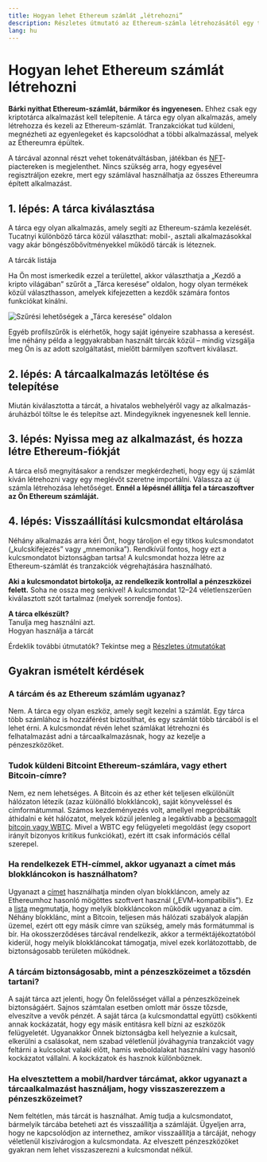 ```yaml
---
title: Hogyan lehet Ethereum számlát „létrehozni”
description: Részletes útmutató az Ethereum-számla létrehozásától egy tárca segítségével.
lang: hu
---
```


# Hogyan lehet Ethereum számlát létrehozni

**Bárki nyithat Ethereum-számlát, bármikor és ingyenesen.** Ehhez csak egy kriptotárca alkalmazást kell telepítenie. A tárca egy olyan alkalmazás, amely létrehozza és kezeli az Ethereum-számlát. Tranzakciókat tud küldeni, megnézheti az egyenlegeket és kapcsolódhat a többi alkalmazással, melyek az Ethereumra épültek.

A tárcával azonnal részt vehet tokenátváltásban, játékban és [NFT](/glossary/#nft)-piactereken is megjelenthet. Nincs szükség arra, hogy egyesével regisztráljon ezekre, mert egy számlával használhatja az összes Ethereumra épített alkalmazást.

## 1. lépés: A tárca kiválasztása

A tárca egy olyan alkalmazás, amely segíti az Ethereum-számla kezelését. Tucatnyi különböző tárca közül választhat: mobil-, asztali alkalmazásokkal vagy akár böngészőbővítményekkel működő tárcák is léteznek.


<ButtonLink href="/wallets/find-wallet/">
  A tárcák listája
</ButtonLink>

Ha Ön most ismerkedik ezzel a területtel, akkor választhatja a „Kezdő a kripto világában” szűrőt a „Tárca keresése” oldalon, hogy olyan termékek közül választhasson, amelyek kifejezetten a kezdők számára fontos funkciókat kínálni.

![Szűrési lehetőségek a „Tárca keresése” oldalon](./wallet-box.png)

Egyéb profilszűrők is elérhetők, hogy saját igényeire szabhassa a keresést. Íme néhány példa a leggyakrabban használt tárcák közül – mindig vizsgálja meg Ön is az adott szolgáltatást, mielőtt bármilyen szoftvert kiválaszt.

## 2. lépés: A tárcaalkalmazás letöltése és telepítése

Miután kiválasztotta a tárcát, a hivatalos webhelyéről vagy az alkalmazás-áruházból töltse le és telepítse azt. Mindegyiknek ingyenesnek kell lennie.

## 3. lépés: Nyissa meg az alkalmazást, és hozza létre Ethereum-fiókját

A tárca első megnyitásakor a rendszer megkérdezheti, hogy egy új számlát kíván létrehozni vagy egy meglévőt szeretne importálni. Válassza az új számla létrehozása lehetőséget. **Ennél a lépésnél állítja fel a tárcaszoftver az Ön Ethereum számláját.**

## 4. lépés: Visszaállítási kulcsmondat eltárolása

Néhány alkalmazás arra kéri Önt, hogy tároljon el egy titkos kulcsmondatot („kulcskifejezés” vagy „mnemonika”). Rendkívül fontos, hogy ezt a kulcsmondatot biztonságban tartsa! A kulcsmondat hozza létre az Ethereum-számlát és tranzakciók végrehajtására használható.

**Aki a kulcsmondatot birtokolja, az rendelkezik kontrollal a pénzeszközei felett.** Soha ne ossza meg senkivel! A kulcsmondat 12–24 véletlenszerűen kiválasztott szót tartalmaz (melyek sorrendje fontos).

<div>
<Alert variant="update">
<AlertEmoji text=":eyes:"/>
<AlertContent className="flex-row justify-between items-center">
  <div><b>A tárca elkészült?</b><br/>Tanulja meg használni azt.</div>
  <ButtonLink href="/guides/how-to-use-a-wallet">
    Hogyan használja a tárcát
  </ButtonLink>
 </AlertContent>
</Alert>
</div>

Érdeklik további útmutatók? Tekintse meg a [Részletes útmutatókat](/guides/)

## Gyakran ismételt kérdések

### A tárcám és az Ethereum számlám ugyanaz?

Nem. A tárca egy olyan eszköz, amely segít kezelni a számlát. Egy tárca több számlához is hozzáférést biztosíthat, és egy számlát több tárcából is el lehet érni. A kulcsmondat révén lehet számlákat létrehozni és felhatalmazást adni a tárcaalkalmazásnak, hogy az kezelje a pénzeszközöket.

### Tudok küldeni Bitcoint Ethereum-számlára, vagy ethert Bitcoin-címre?

Nem, ez nem lehetséges. A Bitcoin és az ether két teljesen elkülönült hálózaton létezik (azaz különálló blokkláncok), saját könyveléssel és címformátummal. Számos kezdeményezés volt, amellyel megpróbálták áthidalni e két hálózatot, melyek közül jelenleg a legaktívabb a [becsomagolt bitcoin vagy WBTC](https://www.bitcoin.com/get-started/what-is-wbtc/). Mivel a WBTC egy felügyeleti megoldást (egy csoport irányít bizonyos kritikus funkciókat), ezért itt csak információs céllal szerepel.

### Ha rendelkezek ETH-címmel, akkor ugyanazt a címet más blokkláncokon is használhatom?

Ugyanazt a [címet](/glossary/#address) használhatja minden olyan blokkláncon, amely az Ethereumhoz hasonló mögöttes szoftvert használ („EVM-kompatibilis”). Ez a [lista](https://chainlist.org/) megmutatja, hogy melyik blokkláncokon működik ugyanaz a cím. Néhány blokklánc, mint a Bitcoin, teljesen más hálózati szabályok alapján üzemel, ezért ott egy másik címre van szükség, amely más formátummal is bír. Ha okosszerződéses tárcával rendelkezik, akkor a terméktájékoztatóból kiderül, hogy melyik blokkláncokat támogatja, mivel ezek korlátozottabb, de biztonságosabb területen működnek.

### A tárcám biztonságosabb, mint a pénzeszközeimet a tőzsdén tartani?

A saját tárca azt jelenti, hogy Ön felelősséget vállal a pénzeszközeinek biztonságáért. Sajnos számtalan esetben omlott már össze tőzsde, elveszítve a vevők pénzét. A saját tárca (a kulcsmondattal együtt) csökkenti annak kockázatát, hogy egy másik entitásra kell bízni az eszközök felügyeletét. Ugyanakkor Önnek biztonságba kell helyeznie a kulcsait, elkerülni a csalásokat, nem szabad véletlenül jóváhagynia tranzakciót vagy feltárni a kulcsokat valaki előtt, hamis weboldalakat használni vagy hasonló kockázatot vállalni. A kockázatok és hasznok különböznek.

### Ha elvesztettem a mobil/hardver tárcámat, akkor ugyanazt a tárcaalkalmazást használjam, hogy visszaszerezzem a pénzeszközeimet?

Nem feltétlen, más tárcát is használhat. Amíg tudja a kulcsmondatot, bármelyik tárcába beteheti azt és visszaállítja a számláját. Ügyeljen arra, hogy ne kapcsolódjon az internethez, amikor visszaállítja a tárcáját, nehogy véletlenül kiszivárogjon a kulcsmondata. Az elveszett pénzeszközöket gyakran nem lehet visszaszerezni a kulcsmondat nélkül.
